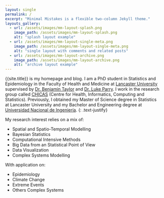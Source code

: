```yaml
---
layout: single
permalink: /
excerpt: "Minimal Mistakes is a flexible two-column Jekyll theme."
layouts_gallery:
  - url: /assets/images/mm-layout-splash.png
    image_path: /assets/images/mm-layout-splash.png
    alt: "splash layout example"
  - url: /assets/images/mm-layout-single-meta.png
    image_path: /assets/images/mm-layout-single-meta.png
    alt: "single layout with comments and related posts"
  - url: /assets/images/mm-layout-archive.png
    image_path: /assets/images/mm-layout-archive.png
    alt: "archive layout example"
---
```


{{site.title}} is my homepage and blog. I am a PhD student in Statistics and Epidemiology in the Faculty of Health and Medicine at [Lancaster University](http://www.lancaster.ac.uk/) supervised by [Dr. Benjamin Taylor](http://www.lancaster.ac.uk/staff/taylorb1/) and [Dr. Luke Parry](http://www.lancaster.ac.uk/lec/about-us/people/luke-parry). I work in the research group called [CHICAS](http://chicas.lancaster-university.uk/) (Centre for Health, Informatics, Computing and Statistics). Previously, I obtained my Master of Science degree in Statistics at Lancaster University and my Bachelor and Engineering degree at [Universidad Nacional de Ingeniería](http://www.uni.edu.pe/).
{: .text-justify}

My research interest relies on a mix of:

- Spatial and Spatio-Temporal Modelling
- Bayesian Statistics
- Computational Intensive Methods
- Big Data from an Statistical Point of View
- Data Visualization
- Complex Systems Modelling

With application on:

- Epidemiology
- Climate Change
- Extreme Events
- Others Complex Systems

